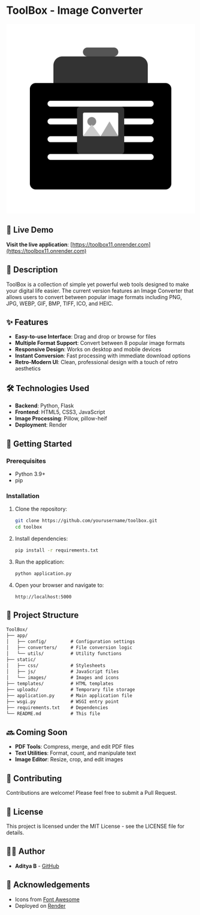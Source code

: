 # ToolBox - Image Converter

![ToolBox Logo](static/images/favicon.svg)

## 🔗 Live Demo

**Visit the live application**: [https://toolbox11.onrender.com](https://toolbox11.onrender.com)

## 📝 Description

ToolBox is a collection of simple yet powerful web tools designed to make your digital life easier. The current version features an Image Converter that allows users to convert between popular image formats including PNG, JPG, WEBP, GIF, BMP, TIFF, ICO, and HEIC.

## ✨ Features

- **Easy-to-use Interface**: Drag and drop or browse for files
- **Multiple Format Support**: Convert between 8 popular image formats
- **Responsive Design**: Works on desktop and mobile devices
- **Instant Conversion**: Fast processing with immediate download options
- **Retro-Modern UI**: Clean, professional design with a touch of retro aesthetics

## 🛠️ Technologies Used

- **Backend**: Python, Flask
- **Frontend**: HTML5, CSS3, JavaScript
- **Image Processing**: Pillow, pillow-heif
- **Deployment**: Render

## 🚀 Getting Started

### Prerequisites

- Python 3.9+
- pip

### Installation

1. Clone the repository:
   ```bash
   git clone https://github.com/yourusername/toolbox.git
   cd toolbox
   ```

2. Install dependencies:
   ```bash
   pip install -r requirements.txt
   ```

3. Run the application:
   ```bash
   python application.py
   ```

4. Open your browser and navigate to:
   ```
   http://localhost:5000
   ```

## 📁 Project Structure

```
ToolBox/
├── app/
│   ├── config/         # Configuration settings
│   ├── converters/     # File conversion logic
│   └── utils/          # Utility functions
├── static/
│   ├── css/            # Stylesheets
│   ├── js/             # JavaScript files
│   └── images/         # Images and icons
├── templates/          # HTML templates
├── uploads/            # Temporary file storage
├── application.py      # Main application file
├── wsgi.py             # WSGI entry point
├── requirements.txt    # Dependencies
└── README.md           # This file
```

## 🔜 Coming Soon

- **PDF Tools**: Compress, merge, and edit PDF files
- **Text Utilities**: Format, count, and manipulate text
- **Image Editor**: Resize, crop, and edit images

## 🤝 Contributing

Contributions are welcome! Please feel free to submit a Pull Request.

## 📄 License

This project is licensed under the MIT License - see the LICENSE file for details.

## 👨‍💻 Author

- **Aditya B** - [GitHub](https://github.com/AdityaB-11/)

## 🙏 Acknowledgements

- Icons from [Font Awesome](https://fontawesome.com/)
- Deployed on [Render](https://render.com) 